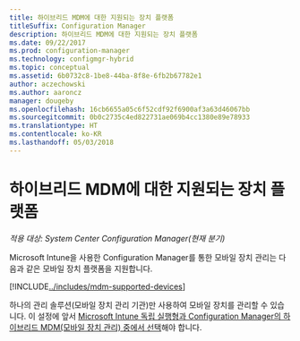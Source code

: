 ```yaml
---
title: 하이브리드 MDM에 대한 지원되는 장치 플랫폼
titleSuffix: Configuration Manager
description: 하이브리드 MDM에 대한 지원되는 장치 플랫폼
ms.date: 09/22/2017
ms.prod: configuration-manager
ms.technology: configmgr-hybrid
ms.topic: conceptual
ms.assetid: 6b0732c8-1be8-44ba-8f8e-6fb2b67782e1
author: aczechowski
ms.author: aaroncz
manager: dougeby
ms.openlocfilehash: 16cb6655a05c6f52cdf92f6900af3a63d46067bb
ms.sourcegitcommit: 0b0c2735c4ed822731ae069b4cc1380e89e78933
ms.translationtype: HT
ms.contentlocale: ko-KR
ms.lasthandoff: 05/03/2018
---
```

# <a name="supported-device-platforms-for-hybrid-mdm"></a>하이브리드 MDM에 대한 지원되는 장치 플랫폼

*적용 대상: System Center Configuration Manager(현재 분기)*

Microsoft Intune을 사용한 Configuration Manager를 통한 모바일 장치 관리는 다음과 같은 모바일 장치 플랫폼을 지원합니다.

[!INCLUDE[../includes/mdm-supported-devices](../includes/mdm-supported-devices.md)]

하나의 관리 솔루션(모바일 장치 관리 기관)만 사용하여 모바일 장치를 관리할 수 있습니다. 이 설정에 앞서 [Microsoft Intune 독립 실행형과 Configuration Manager의 하이브리드 MDM(모바일 장치 관리) 중에서 선택](../understand/choose-between-standalone-intune-and-hybrid-mobile-device-management.md)해야 합니다.
